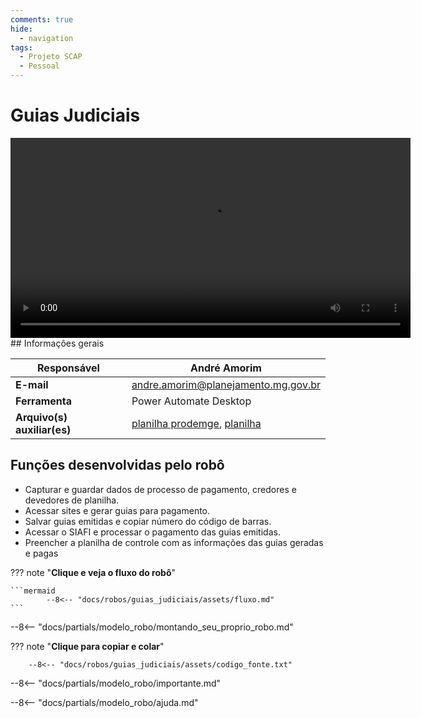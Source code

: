 ```yaml
---
comments: true
hide:
  - navigation
tags:
  - Projeto SCAP
  - Pessoal
---
```


# Guias Judiciais

<video width="640"  controls>
    <source src="assets/video.mp4" type="video/mp4">
</video>
## Informações gerais

| **Responsável**       | André Amorim  |
| ----------- | ------------------------------------ |
| **E-mail**       | andre.amorim@planejamento.mg.gov.br |
| **Ferramenta**    | Power Automate Desktop |
| **Arquivo(s) auxiliar(es)**    | [planilha prodemge](), [planilha]()  |

## Funções desenvolvidas pelo robô

- Capturar e guardar dados de processo de pagamento, credores e devedores de planilha.
- Acessar sites e gerar guias para pagamento.
- Salvar guias emitidas e copiar número do código de barras.
- Acessar o SIAFI e processar o pagamento das guias emitidas.
- Preencher a planilha de controle com as informações das guias geradas e pagas

??? note "**Clique e veja o fluxo do robô**"

    ```mermaid
            --8<-- "docs/robos/guias_judiciais/assets/fluxo.md"
    ```

--8<-- "docs/partials/modelo_robo/montando_seu_proprio_robo.md"


??? note "**Clique para copiar e colar**"

        --8<-- "docs/robos/guias_judiciais/assets/codigo_fonte.txt"


--8<-- "docs/partials/modelo_robo/importante.md"

--8<-- "docs/partials/modelo_robo/ajuda.md"
